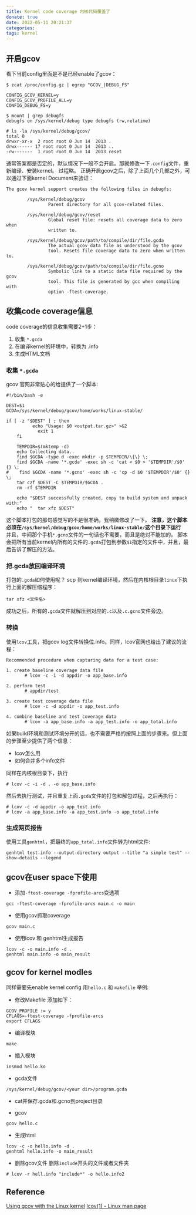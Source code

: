 ```yaml
---
title: Kernel code coverage 内核代码覆盖了
donate: true
date: 2022-05-11 20:21:37
categories:
tags: kernel
---
```


## 开启gcov

看下当前config里面是不是已经enable了gcov：

```
$ zcat /proc/config.gz | egrep "GCOV_|DEBUG_FS"

CONFIG_GCOV_KERNEL=y
CONFIG_GCOV_PROFILE_ALL=y
CONFIG_DEBUG_FS=y

$ mount | grep debugfs
debugfs on /sys/kernel/debug type debugfs (rw,relatime)

# ls -la /sys/kernel/debug/gcov/ 
total 0
drwxr-xr-x  2 root root 0 Jun 14  2013 .
drwx------ 17 root root 0 Jun 14  2013 ..
-rw-------  1 root root 0 Jun 14  2013 reset
```

通常答案都是否定的，默认情况下一般不会开启。那就修改一下`.config`文件，重新编译、安装kernel。 过程略。
正确开启gcov之后，除了上面几个几部之外，可以通过下面kernel Document来验证：
```
The gcov kernel support creates the following files in debugfs:

        /sys/kernel/debug/gcov
                Parent directory for all gcov-related files.

        /sys/kernel/debug/gcov/reset
                Global reset file: resets all coverage data to zero when
                written to.

        /sys/kernel/debug/gcov/path/to/compile/dir/file.gcda
                The actual gcov data file as understood by the gcov
                tool. Resets file coverage data to zero when written to.

        /sys/kernel/debug/gcov/path/to/compile/dir/file.gcno
                Symbolic link to a static data file required by the gcov
                tool. This file is generated by gcc when compiling with
                option -ftest-coverage.
```

## 收集code coverage信息
code coverage的信息收集需要2+1步：
1. 收集 `*.gcda`
2. 在编译kernel的环境中，转换为 .info
3. 生成HTML文档

### 收集 `*.gcda`
gcov 官网非常贴心的给提供了一个脚本:
```
#!/bin/bash -e

DEST=$1
GCDA=/sys/kernel/debug/gcov/home/works/linux-stable/

if [ -z "$DEST" ] ; then
          echo "Usage: $0 <output.tar.gz>" >&2
            exit 1
    fi

    TEMPDIR=$(mktemp -d)   
    echo Collecting data..
    find $GCDA -type d -exec mkdir -p $TEMPDIR/\{\} \;
    find $GCDA -name '*.gcda' -exec sh -c 'cat < $0 > '$TEMPDIR'/$0' {} \;
#    find $GCDA -name '*.gcno' -exec sh -c 'cp -d $0 '$TEMPDIR'/$0' {} \;
    tar czf $DEST -C $TEMPDIR/$GCDA .
    rm -rf $TEMPDIR 

    echo "$DEST successfully created, copy to build system and unpack with:"
    echo "  tar xfz $DEST"

```
这个脚本打包的那句感觉写的不是很准确，我稍微修改了一下。
**注意，这个脚本必须在`/sys/kernel/debug/gcov/home/works/linux-stable/`这个目录下运行**\
并且，中间那个手机`*.gcno`文件的一句话也不需要，而且是绝对不能加的。
脚本会把所有当前kernel内所有的文件的`.gcda`打包到参数`$1`指定的文件中，并且，最后告诉了解压的方法。

### 把.gcda放回编译环境
打包的`.gcda`如何使用呢？ scp 到kernel编译环境，然后在内核根目录`linux`下执行上面的解压缩程序：
```
tar xfz <文件名>
```
成功之后，所有的`.gcda`文件就解压到对应的`.c`以及`.c.gcno`文件旁边。

### 转换
使用`lcov`工具，把gcov log文件转换位.info。同样，lcov官网也给出了建议的流程：
```
Recommended procedure when capturing data for a test case:

1. create baseline coverage data file
       # lcov -c -i -d appdir -o app_base.info

2. perform test
       # appdir/test

3. create test coverage data file
       # lcov -c -d appdir -o app_test.info

4. combine baseline and test coverage data
       # lcov -a app_base.info -a app_test.info -o app_total.info

```
如果build环境和测试环境分开的话，也不需要严格的按照上面的步骤来。但上面的步骤至少提供了两个信息：

* lcov怎么用
* 如何合并多个info文件

同样在内核根目录下，执行
```
# lcov -c -i -d . -o app_base.info

```
然后去执行测试，并且重复上面`.gcda`文件的打包和解包过程，之后再执行：
```
# lcov -c -d appdir -o app_test.info
# lcov -a app_base.info -a app_test.info -o app_total.info
```

### 生成网页报告
使用工具`genhtml`，把最终的`app_tatal.info`文件转为html文件:
```
genhtml test.info --output-directory output --title "a simple test" --show-details --legend
```

## gcov在user space下使用

* 添加`-ftest-coverage -fprofile-arcs`变选项
```
gcc -ftest-coverage -fprofile-arcs main.c -o main
```

* 使用gcov抓取coverage
```
gcov main.c
```

* 使用lcov 和 genhtml生成报告

```
lcov -c -o main.info -d .  
genhtml main.info -o main_result
```

## gcov for kernel modles
同样需要先enable kernel config
用`hello.c` 和 `makefile` 举例:

* 修改Makefile
添加如下：
```
GCOV_PROFILE := y  
CFLAGS=-ftest-coverage -fprofile-arcs
export CFLAGS
```
* 编译模块
```
make
```
* 插入模块
```
insmod hello.ko
```

* gcda文件
```
/sys/kernel/debug/gcov/<your dir>/program.gcda
```

* cat并保存.gcda和.gcno到project目录

* gcov
```
gcov hello.c
```

* 生成html
```
lcov -c -o hello.info -d .
genhtml hello.info -o main_result
```

* 删除gcov文件
删除`include`开头的文件或者文件夹
```
# lcov -r hell.info "include*" -o hello.info2
```


## Reference
[Using gcov with the Linux kernel](https://01.org/linuxgraphics/gfx-docs/drm/dev-tools/gcov.html)
[lcov(1) - Linux man page](https://linux.die.net/man/1/lcov)
